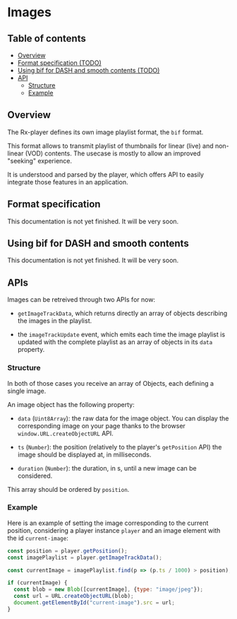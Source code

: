 # Images #######################################################################


## Table of contents ###########################################################

  - [Overview](#overview)
  - [Format specification (TODO)](#specification)
  - [Using bif for DASH and smooth contents (TODO)](#usage)
  - [API](#api)
      - [Structure](#api-structure)
      - [Example](#api-example)



<a name="overview"></a>
## Overview ####################################################################

The Rx-player defines its own image playlist format, the ``bif`` format.

This format allows to transmit playlist of thumbnails for linear (live) and
non-linear (VOD) contents. The usecase is mostly to allow an improved "seeking"
experience.

It is understood and parsed by the player, which offers API to easily integrate
those features in an application.



<a name="specification"></a>
## Format specification ########################################################

This documentation is not yet finished. It will be very soon.



<a name="usage"></a>
## Using bif for DASH and smooth contents ######################################

This documentation is not yet finished. It will be very soon.



<a name="api"></a>
## APIs ########################################################################

Images can be retreived through two APIs for now:

  - ``getImageTrackData``, which returns directly an array of objects describing
    the images in the playlist.

  - the ``imageTrackUpdate`` event, which emits each time the image playlist is
    updated with the complete playlist as an array of objects in its ``data``
    property.


<a name="api-structure"></a>
### Structure ##################################################################

In both of those cases you receive an array of Objects, each defining a single
image.

An image object has the following property:

  - ``data`` (``Uint8Array``): the raw data for the image object. You can
    display the corresponding image on your page thanks to the browser
    ``window.URL.createObjectURL`` API.

  - ``ts`` (``Number``): the position (relatively to the player's
    ``getPosition`` API) the image should be displayed at, in milliseconds.

  - ``duration`` (``Number``): the duration, in s, until a new image can be
    considered.


This array should be ordered by ``position``.


<a name="api-example"></a>
### Example ####################################################################

Here is an example of setting the image corresponding to the current position,
considering a player instance ``player`` and an image element with the id
``current-image``:
```js
const position = player.getPosition();
const imagePlaylist = player.getImageTrackData();

const currentImage = imagePlaylist.find(p => (p.ts / 1000) > position);

if (currentImage) {
  const blob = new Blob([currentImage], {type: "image/jpeg"});
  const url = URL.createObjectURL(blob);
  document.getElementById("current-image").src = url;
}
```
